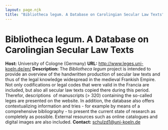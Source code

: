 ```yaml
---
layout: page.njk
title: "Bibliotheca legum. A Database on Carolingian Secular Law Texts"
---
```

# Bibliotheca legum. A Database on Carolingian Secular Law Texts



**Host:** University of Cologne (Germany)
**URL:** <http://www.leges.uni-koeln.de/en/>
**Description:** The *Bibliotheca legum* project is intended to provide an overview of the handwritten production of secular
 law texts and thus of the legal knowledge widespread in the medieval Frankish Empire.
 Not only codifications or legal codes that were valid in the Francia are included,
 but also all secular law texts copied there during this period. Therefor, descriptions 
 of manuscripts (> 320) containing the so-called leges are presented on the website.
 In addition, the database also offers contextualizing information and tries - for
 example by means of a comprehensive bibliography - to present the current state of
 research as completely as possible. External resources such as online catalogues and
 digital images are also included.
**Contact:** [schulzd1@uni-koeln.de](mailto:schulzd1@uni-koeln.de)

